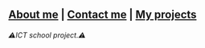 <html>

<nav>
<h1>
<a href="https://github.com/Marsitheticons/School-project/blob/main/About%20me">About me</a> |
<a href="https://github.com/Marsitheticons/School-project/blob/main/Contact%20me">Contact me</a> |
<a href="https://github.com/Marsitheticons/School-project/blob/main/My%20projects">My projects</a> 
</h1>
</nav>

<h6> <i>
  ⚠️ICT school project.⚠️
</i></h6>


</html>
